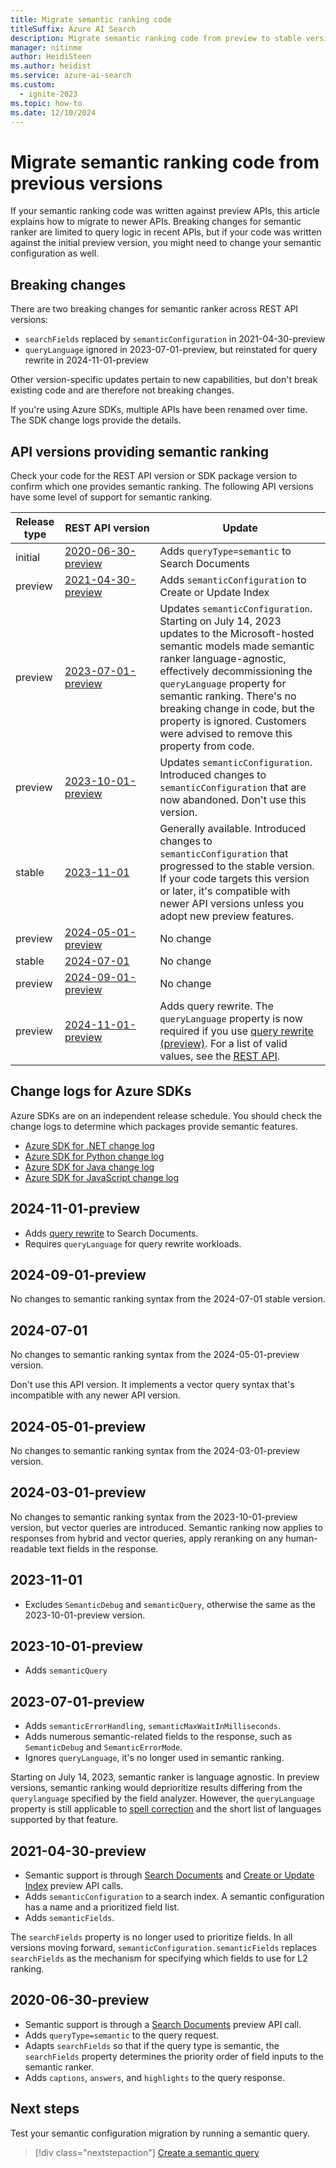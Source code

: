 ```yaml
---
title: Migrate semantic ranking code 
titleSuffix: Azure AI Search
description: Migrate semantic ranking code from preview to stable versions, and now to newer preview versions.
manager: nitinme
author: HeidiSteen
ms.author: heidist
ms.service: azure-ai-search
ms.custom:
  - ignite-2023
ms.topic: how-to
ms.date: 12/10/2024
---
```


# Migrate semantic ranking code from previous versions

If your semantic ranking code was written against preview APIs, this article explains how to migrate to newer APIs. Breaking changes for semantic ranker are limited to query logic in recent APIs, but if your code was written against the initial preview version, you might need to change your semantic configuration as well.

## Breaking changes

There are two breaking changes for semantic ranker across REST API versions:

+ `searchFields` replaced by `semanticConfiguration` in 2021-04-30-preview
+ `queryLanguage` ignored in 2023-07-01-preview, but reinstated for query rewrite in 2024-11-01-preview

Other version-specific updates pertain to new capabilities, but don't break existing code and are therefore not breaking changes.

If you're using Azure SDKs, multiple APIs have been renamed over time. The SDK change logs provide the details.

## API versions providing semantic ranking

Check your code for the REST API version or SDK package version to confirm which one provides semantic ranking. The following API versions have some level of support for semantic ranking.

| Release type | REST&nbsp;API&nbsp;version | Update |
|--|--|--|
| initial | [2020-06-30-preview](/rest/api/searchservice/preview-api/search-documents) | Adds `queryType=semantic` to Search Documents |
| preview | [2021-04-30-preview](/rest/api/searchservice/preview-api/search-documents)  | Adds `semanticConfiguration` to Create or Update Index |
| preview | [2023-07-01-preview](/rest/api/searchservice/preview-api/search-documents) | Updates `semanticConfiguration`. Starting on July 14, 2023 updates to the Microsoft-hosted semantic models made semantic ranker language-agnostic, effectively decommissioning the `queryLanguage` property for semantic ranking. There's no breaking change in code, but the property is ignored. Customers were advised to remove this property from code.|
| preview | [2023-10-01-preview](/rest/api/searchservice/operation-groups?view=rest-searchservice-2023-10-01-preview&preserve-view=true) | Updates `semanticConfiguration`. Introduced changes to `semanticConfiguration` that are now abandoned. Don't use this version.|
| stable | [2023-11-01](/rest/api/searchservice/operation-groups?view=rest-searchservice-2023-11-01&preserve-view=true) | Generally available. Introduced changes to `semanticConfiguration` that progressed to the stable version. If your code targets this version or later, it's compatible with newer API versions unless you adopt new preview features.|
| preview | [2024-05-01-preview](/rest/api/searchservice/operation-groups?view=rest-searchservice-2024-05-01-preview&preserve-view=true) | No change |
| stable | [2024-07-01](/rest/api/searchservice/indexes/create-or-update?view=rest-searchservice-2024-07-01&preserve-view=true) | No change |
| preview | [2024-09-01-preview](/rest/api/searchservice/operation-groups?view=rest-searchservice-2024-09-01-preview&preserve-view=true) | No change |
| preview | [2024-11-01-preview](/rest/api/searchservice/operation-groups?view=rest-searchservice-2024-11-01-preview&preserve-view=true) | Adds query rewrite. The `queryLanguage` property is now required if you use [query rewrite (preview)](semantic-how-to-query-rewrite.md). For a list of valid values, see the [REST API](/rest/api/searchservice/documents/search-post?view=rest-searchservice-2024-11-01-preview#querylanguage&preserve-view=true). |

## Change logs for Azure SDKs

Azure SDKs are on an independent release schedule. You should check the change logs to determine which packages provide semantic features.

+ [Azure SDK for .NET change log](https://github.com/Azure/azure-sdk-for-net/blob/Azure.Search.Documents_11.5.1/sdk/search/Azure.Search.Documents/CHANGELOG.md#1150-2023-11-10&preserve-view=true)
+ [Azure SDK for Python change log](https://github.com/Azure/azure-sdk-for-python/blob/main/sdk/search/azure-search-documents/CHANGELOG.md#1140-2023-10-13&preserve-view=true)
+ [Azure SDK for Java change log](https://github.com/Azure/azure-sdk-for-java/blob/azure-search-documents_11.6.1/sdk/search/azure-search-documents/CHANGELOG.md#1160-2023-11-13&preserve-view=true)
+ [Azure SDK for JavaScript change log](https://github.com/Azure/azure-sdk-for-js/blob/%40azure/search-documents_12.0.0/sdk/search/search-documents/CHANGELOG.md#1200-2023-11-13&preserve-view=true)

## 2024-11-01-preview

+ Adds [query rewrite](semantic-how-to-query-rewrite.md) to Search Documents.
+ Requires `queryLanguage` for query rewrite workloads.

## 2024-09-01-preview

No changes to semantic ranking syntax from the 2024-07-01 stable version.

## 2024-07-01

No changes to semantic ranking syntax from the 2024-05-01-preview version.

Don't use this API version. It implements a vector query syntax that's incompatible with any newer API version.

## 2024-05-01-preview

No changes to semantic ranking syntax from the 2024-03-01-preview version.

## 2024-03-01-preview

No changes to semantic ranking syntax from the 2023-10-01-preview version, but vector queries are introduced. Semantic ranking now applies to responses from hybrid and vector queries, apply reranking on any human-readable text fields in the response.

## 2023-11-01

+ Excludes `SemanticDebug` and `semanticQuery`, otherwise the same as the 2023-10-01-preview version.

## 2023-10-01-preview

+ Adds `semanticQuery`

## 2023-07-01-preview

+ Adds `semanticErrorHandling`, `semanticMaxWaitInMilliseconds`.
+ Adds numerous semantic-related fields to the response, such as `SemanticDebug` and `SemanticErrorMode`.
+ Ignores `queryLanguage`, it's no longer used in semantic ranking.

Starting on July 14, 2023, semantic ranker is language agnostic. In preview versions, semantic ranking would deprioritize results differing from the `querylanguage` specified by the field analyzer. However, the `queryLanguage` property is still applicable to [spell correction](speller-how-to-add.md) and the short list of languages supported by that feature.

## 2021-04-30-preview

+ Semantic support is through [Search Documents](/rest/api/searchservice/preview-api/search-documents) and [Create or Update Index](/rest/api/searchservice/preview-api/create-or-update-index) preview API calls.
+ Adds `semanticConfiguration` to a search index. A semantic configuration has a name and a prioritized field list.
+ Adds `semanticFields`.

The `searchFields` property is no longer used to prioritize fields. In all versions moving forward, `semanticConfiguration.semanticFields` replaces `searchFields` as the mechanism for specifying which fields to use for L2 ranking.

## 2020-06-30-preview

+ Semantic support is through a [Search Documents](/rest/api/searchservice/preview-api/search-documents) preview API call.
+ Adds `queryType=semantic` to the query request.
+ Adapts `searchFields` so that if the query type is semantic, the `searchFields` property determines the priority order of field inputs to the semantic ranker.
+ Adds `captions`, `answers`, and `highlights` to the query response.

## Next steps

Test your semantic configuration migration by running a semantic query.

> [!div class="nextstepaction"]
> [Create a semantic query](semantic-how-to-query-request.md)
